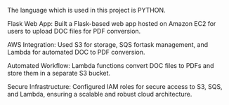 The language which is used in this project is PYTHON.

Flask Web App: Built a Flask-based web app hosted on Amazon EC2 for users to
upload DOC files for PDF conversion.

AWS Integration: Used S3 for storage, SQS fortask management, and Lambda for
automated DOC to PDF conversion.

Automated Workflow: Lambda functions convert DOC files to PDFs and store them
in a separate S3 bucket.

Secure Infrastructure: Configured IAM roles for secure access to S3, SQS, and
Lambda, ensuring a scalable and robust cloud architecture.
